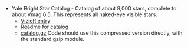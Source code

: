 * Yale Bright Star Catalog - Catalog of about
  9,000 stars, complete to about Vmag 6.5.
  This represents all naked-eye visible stars.
  - [VizieR entry](https://cdsarc.cds.unistra.fr/viz-bin/cat/V/50)
  - [Readme for catalog](https://cdsarc.cds.unistra.fr/ftp/V/50/ReadMe)
  - [catalog.gz](https://cdsarc.cds.unistra.fr/ftp/V/50/catalog.gz) 
    Code should use this compressed version
    directly, with the standard gzip module.